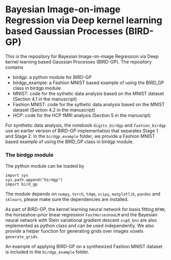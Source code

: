 # Bayesian Image-on-image Regression via Deep kernel learning based Gaussian Processes (BIRD-GP)

This is the repository for Bayesian Image-on-image Regression via Deep kernel learning based Gaussian Processes (BIRD-GP). The repository contains
* birdgp: a python module for BIRD-GP
* birdgp_example: a Fashion MNIST based example of using the BIRD_GP class in birdgp module
* MNIST: code for the sythetic data analysis based on the MNIST dataset (Section 4.1 in the manuscript)
* Fashion MNIST: code for the sythetic data analysis based on the MNIST dataset (Section 4.2 in the manuscript)
* HCP: code for the HCP fMRI analysis (Section 5 in the manusript)

For synthetic data analysis, the notebook ```digits_birdgp``` and ```fashion_birdgp``` use an earlier version of BIRD-GP implementation that separates Stage 1 and Stage 2. In the ```birdgp_example``` folder, we provide a Fashion MNIST based example of using the BIRD_GP class in birdgp module. 

### The birdgp module
The python module can be loaded by 
```
import sys
sys.path.append("birdgp")
import bird_gp
```

The module depends on ```numpy```, ```torch```, ```tdqm```, ```scipy```, ```matplotlib```, ```pandas``` and ```sklearn```, please make sure the dependencies are installed. 

As part of BIRD-GP, the kernel learning neural network for basis fitting ```BFNN```, the horseshoe-prior linear regression ```FastHorseshoeLM``` and the Bayesian neural network with Stein variational gradient descent ```svgd_bnn``` are also implemented as python class and can be used independently. We also provide a helper function for generating grids over images voxels ```generate_grids```.

An example of applying BIRD-GP on a synthesized Fashion MNIST dataset is included in the ```birdgp_example``` folder. 